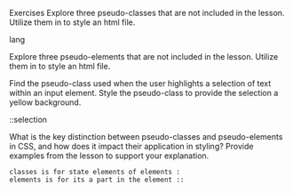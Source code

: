 Exercises
Explore three pseudo-classes that are not included in the lesson. Utilize them in to style an html file. 

lang

Explore three pseudo-elements that are not included in the lesson. Utilize them in to style an html file. 



Find the pseudo-class used when the user highlights a selection of text within an input element. Style the pseudo-class to provide the selection a yellow background.

::selection


What is the key distinction between pseudo-classes and pseudo-elements in CSS, and how does it impact their application in styling? Provide examples from the lesson to support your explanation.

    classes is for state elements of elements :
    elements is for its a part in the element ::